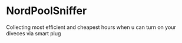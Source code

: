 # NordPoolSniffer
Collecting most efficient and cheapest hours when u can turn on your diveces via smart plug
